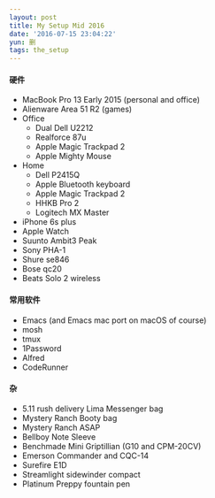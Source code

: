 ```yaml
---
layout: post
title: My Setup Mid 2016
date: '2016-07-15 23:04:22'
yun: 删
tags: the_setup
---
```


#### 硬件
- MacBook Pro 13 Early 2015 (personal and office)
- Alienware Area 51 R2 (games)
- Office
	- Dual Dell U2212
	- Realforce 87u
	- Apple Magic Trackpad 2
	- Apple Mighty Mouse
- Home 
	- Dell P2415Q
	- Apple Bluetooth keyboard
	- Apple Magic Trackpad 2
	- HHKB Pro 2
	- Logitech MX Master
- iPhone 6s plus
- Apple Watch
- Suunto Ambit3 Peak
- Sony PHA-1
- Shure se846
- Bose qc20
- Beats Solo 2 wireless

#### 常用软件
- Emacs (and Emacs mac port on macOS of course)
- mosh
- tmux
- 1Password
- Alfred
- CodeRunner

#### 杂
- 5.11 rush delivery Lima Messenger bag
- Mystery Ranch Booty bag
- Mystery Ranch ASAP
- Bellboy Note Sleeve
- Benchmade Mini Griptillian (G10 and CPM-20CV)
- Emerson Commander and CQC-14
- Surefire E1D
- Streamlight sidewinder compact
- Platinum Preppy fountain pen
